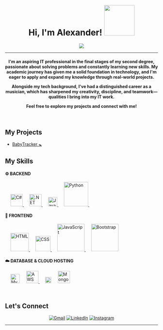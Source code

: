 <h1 align="center">Hi, I'm Alexander!   <img src="https://media.tenor.com/UzYPXIhne6cAAAAi/emoji-mate-mate.gif" width="100"></h1>
<p align="center">
  <a href="https://github.com/DenverCoder1/readme-typing-svg"><img src="https://readme-typing-svg.herokuapp.com?lines=IT+Analyst+Student;Full+Stack+Web+Developer;Sound%20Technician;Always%20learning&center=true&width=500&height=50"></a>
</p>
<hr/>
<h4 align="center">I'm an aspiring IT professional in the final stages of my second degree, passionate about solving problems and constantly learning new skills. My academic journey has given me a solid foundation in technology, and I'm eager to apply and expand my knowledge through real-world projects. 
	
Alongside my tech background, I've had a distinguished career as a musician, which has sharpened my creativity, discipline, and teamwork—qualities I bring into my IT work.

Feel free to explore my projects and connect with me!</h4>
<br>

## My Projects

-  [BabyTracker 🚼](https://github.com/alezzunder/babytracker)


## My Skills

#### ⚙️ BACKEND

<p align="left"> 
  &emsp; 
  <a href="https://dotnet.microsoft.com/en-us/languages/csharp" target="_blank"> 
    <img width="40" alt="C#" src="https://cdn.worldvectorlogo.com/logos/c--4.svg">
  </a> 
  &emsp;
  <a href="https://dotnet.microsoft.com/en-us/" target="_blank"> 
    <img  width="40" alt=".NET" src="https://cdn.worldvectorlogo.com/logos/dot-net-core-7.svg">
  </a> 
  &emsp;
    <a href="https://www.java.com" target="_blank"> 
    <img width="30" alt="Java" src="https://cdn.worldvectorlogo.com/logos/java-4.svg">
  </a>
  &emsp;
   <a href="https://www.python.org" target="_blank">
    <img width="80" alt="Python" src="https://cdn.worldvectorlogo.com/logos/python-3.svg">
  </a>
  &emsp;
  



</p>

#### 🎯 FRONTEND
<p align="left"> 
  &emsp; 
  <a href="https://www.w3.org/html/" target="_blank"> 
   <img width="60" alt="HTML" src="https://img.shields.io/badge/HTML5%20-%23E34F26.svg?logo=html5&logoColor=white">
  </a>   
  &emsp;
  <a href="https://www.w3schools.com/css/" target="_blank">
    <img width="50" alt="CSS" src="https://img.shields.io/badge/CSS%20-%231572B6.svg?logo=css3&logoColor=white">
  </a> 
   &emsp;
	<a href="https://developer.mozilla.org/en-US/docs/Web/JavaScript" target="_blank"> 
     	<img width="90" alt="JavaScript" src="https://img.shields.io/badge/JavaScript%20-%23F7DF1E.svg?logo=javascript&logoColor=black">
   	</a>
&emsp;

  <a href="https://getbootstrap.com" target="_blank"> 
    <img width="90" alt="Bootstrap" src="https://img.shields.io/badge/Bootstrap-%23563D7C.svg?style=flat&logo=bootstrap&logoColor=white"/>
  </a>
</p>

#### ☁️ DATABASE & CLOUD HOSTING
<p align="left">
  &emsp;
    <a href="https://www.mysql.com/"><img alt="MySQL" width="30" src="https://cdn.worldvectorlogo.com/logos/mysql-logo-pure.svg"></a>
  &emsp;

<a href="https://aws.amazon.com/">
    <img width="40" alt="AWS" src="https://cdn.worldvectorlogo.com/logos/aws-2.svg"/>
  </a>
  &emsp;
    <a  href="https://firebase.google.com/"><img width="20" alt="Firebase" src ="https://cdn.worldvectorlogo.com/logos/firebase-1.svg"></a>
      &emsp;
 <a  href="https://www.mongodb.com/"><img width="40" alt="Mongo DB" src ="https://cdn.worldvectorlogo.com/logos/mongodb-icon-1.svg"></a>

 </p>
  




<!--
##  STATS (Expand to view) 


<details> 
  <summary><b>📊 GitHub Profile Stats</b></summary>
  <br/>
  <p align="center">
    <a href="https://github.com/anuraghazra/github-readme-stats"><img alt="Candida's Github Stats" src="https://github-readme-stats.vercel.app/api?username=alezzunder&show_icons=true&count_private=true&theme=algolia" height="192px"/></a>
<br/>
  &nbsp;
	  <img src="https://github-readme-stats.vercel.app/api/top-langs?username=alezzunder&show_icons=true&locale=en&layout=compact&theme=algolia" alt="candida18" height="192px"/>
  <br/>
  </p>
</details>

-->


<br/>

##  Let's Connect
<p align="center">
	<a href="mailto:alexanderlaico@gmail.com"><img src="https://img.icons8.com/bubbles/50/000000/gmail.png" alt="Gmail"/></a>
	<a href="https://www.linkedin.com/in/alexander-laicovsky-650b00250/"><img src="https://img.icons8.com/bubbles/50/000000/linkedin.png" alt="LinkedIn"/></a>
	<a href="https://instagram.com/4lexunder"><img src="https://img.icons8.com/bubbles/50/000000/instagram.png" alt="Instagram"/></a>
	
</p>

<hr/>



<!--
**alezzunder/alezzunder** is a ✨ _special_ ✨ repository because its `README.md` (this file) appears on your GitHub profile.

Here are some ideas to get you started:

- 🔭 I’m currently working on ...
- 🌱 I’m currently learning ...
- 👯 I’m looking to collaborate on ...
- 🤔 I’m looking for help with ...
- 💬 Ask me about ...
- 📫 How to reach me: ...
- 😄 Pronouns: ...
- ⚡ Fun fact: ...
-->
